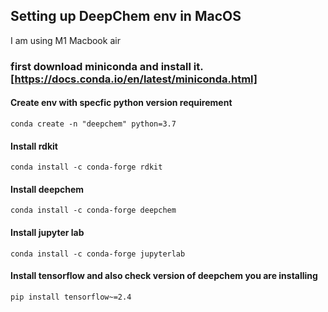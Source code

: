 ## Setting up DeepChem env in MacOS 
I am using M1 Macbook air 

### first download miniconda and install it. [https://docs.conda.io/en/latest/miniconda.html]

#### Create env with specfic python version requirement 
`conda create -n "deepchem" python=3.7`

#### Install rdkit 
`conda install -c conda-forge rdkit`

#### Install deepchem 
`conda install -c conda-forge deepchem`

#### Install jupyter lab 
`conda install -c conda-forge jupyterlab` 

#### Install tensorflow and also check version of deepchem you are installing 
`pip install tensorflow~=2.4` 


